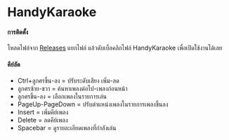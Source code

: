 # HandyKaraoke

#### การติดตั้ง
  โหลดไฟล์จาก [Releases](https://github.com/pie62/HandyKaraoke/releases) แยกไฟล์ แล้วดับเบิ้ลคลิกไฟล์ HandyKaraoke เพื่อเปิดใช้งานได้เลย
  
#### คีย์ลัด
  * Ctrl+ลูกศรขึ้น-ลง   =   ปรับระดับเสียง เพิ่ม-ลด
  * ลูกศรซ้าย-ขวา   =   ค้นหาเพลงต่อไป-เพลงก่อนหน้า
  * ลูกศรขึ้น-ลง    =   เลือกเพลงในรายการเล่น
  * PageUp-PageDown   =   ปรับตำแหน่งเพลงในรายการเพลงขึ้นลง
  * Insert    =   เพิ่มคีย์เพลง
  * Delete    =   ลดคีย์เพลง
  * Spacebar    =   ดูรายละเอียดเพลงที่กำลังเล่น
